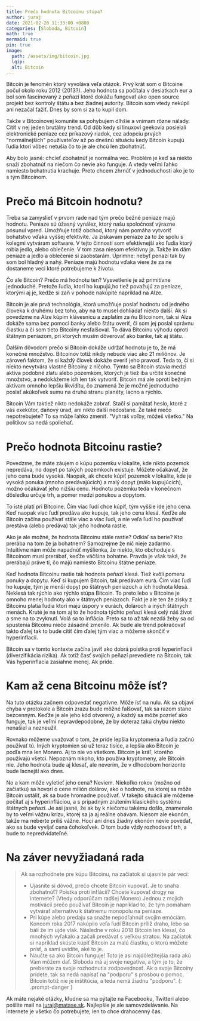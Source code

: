 ```yaml
---
title: Prečo hodnota Bitcoinu stúpa?
author: juraj
date: 2021-02-26 11:33:00 +0800
categories: [Sloboda, Bitcoin]
math: true
mermaid: true
pin: true
image:
  path: /assets/img/bitcoin.jpg
  lqip:
  alt: Bitcoin
---
```


Bitcoin je fenomén ktorý vyvoláva veľa otázok. Prvý krát som o Bitcoine počul okolo roku 2012 (2013?). Jeho hodnota sa počítala v desiatkach eur a bol som fascinovaný z peňazí ktoré dokážu fungovať ako open source projekt bez kontroly štátu a bez žiadnej autority. Bitcoin som vtedy nekúpil ani nezačal ťažiť. Dnes by som si za to kupil dom.

Takže v Bitcoinovej komunite sa pohybujem dlhšie a vnímam rôzne nálady. Cítiť v nej jeden brutálny trend. Od dôb kedy si linuxoví geekovia posielali elektronické peniaze cez príkazový riadok, cez adopciu prvých "normálnejších" používateľov až po dnešnú situáciu kedy Bitcoin kupujú ľudia ktorí vôbec netušia čo to je ale chcú len zbohatnúť.

Aby bolo jasné: chcieť zbohatnúť je normálna vec. Problém je keď sa niekto snaží zbohatnúť na niečom čo nevie ako funguje. A vtedy veľmi ľahko namiesto bohatnutia krachuje. Preto chcem zhrnúť v jednoduchosti ako je to s tým Bitcoinom.
# Prečo má Bitcoin hodnotu?

Treba sa zamyslieť v prvom rade nad tým prečo bežné peniaze majú hodnotu. Peniaze sú úžasný vynález, ktorý našu spoločnosť výrazne posunul vpred. Umožňuje totiž obchod, ktorý nám pomáha vytvoriť bohatstvo vďaka vyššej efektivite. Ja získavam peniaze za to že spolu s kolegmi vytváram software. V tejto činnosti som efektívnejší ako ľudia ktorý robia jedlo, alebo oblečenie. V tom zasa niesom efektívny ja. Takže im dám peniaze a jedlo a oblečenie si zaobstarám. Úprimne: nebyť penazí tak by som bol hladný a nahý. Peniaze majú hodnotu vďaka viere že za ne dostaneme veci ktoré potrebujeme k životu.

Čo ale Bitcoin? Prečo má hodnotu ten? Vysvetlenie je až primitívne jednoduché. Pretože ľudia, ktorí ho kupujú,ho tiež považujú za peniaze, ktorými aj je, kedže si zaň v pohode nakúpite napríklad na Alze.

Bitcoin je ale prvá technológia, ktorá umožňuje poslať hodnotu od jedného človeka k druhému bez toho, aby na to musel dohliadať niekto další. Ak si povedzme na Alze kúpim klávesnicu a zaplatím za ňu Bitcoinom, tak si Alza dokáže sama bez pomoci banky alebo štátu overiť, či som jej poslal správnu čiastku a či som tieto Bitcoiny nesfalšoval. To dáva Bitcoinu výhodu oproti štátnym peniazom, pri ktorých musím dôverovať ako banke, tak aj štátu.

Ďalším dôvodom prečo si Bitcoin dokáže udržať hodnotu je to, že má konečné množstvo. Bitcoinov totiž nikdy nebude viac ako 21 miliónov. Je zároveň faktom, že si každý človek dokáže overiť jeho pravosť. Teda to, či si niekto nevytvára vlastné Bitcoiny z ničoho. Týmto sa Bitcoin stavia medzi aktíva podobné zlatu alebo pozemkom, ktorých je tiež iba určité konečné množstvo, a nedokážeme ich len tak vytvoriť. Bitcoin má ale oproti bežným aktívam omnoho lepšiu likviditu, čo znamená že je možné jednoducho poslať akúkoľvek sumu na druhú stranu planéty, lacno a rýchlo.

Bitcoin Vám taktiež nikto nedokáže zobrať. Stačí si pamätať heslo, ktoré z vás exekútor, daňový úrad, ani nikto další nedostane. Že také niečo nepotrebujete? To sa môže ľahko zmeniť. "Vyhráš voľby, môžeš všetko." Na politikov sa nedá spoliehať.
# Prečo hodnota Bitcoinu rastie?

Povedzme, že máte záujem o kúpu pozemku v lokalite, kde nikto pozemok nepredáva, no dopyt po takých pozemkoch existuje. Môžete očakávať, že jeho cena bude vysoká. Naopak, ak chcete kúpiť pozemok v lokalite, kde je vysoká ponuka (mnoho predávajúcich) a malý dopyt (málo kupujúcich), možno očakávať jeho nižšiu cenu. Hodnotu pozemku teda v konečnom dôsledku určuje trh, a pomer medzi ponukou a dopytom.

To isté platí pri Bitcoine. Čím viac ľudí chce kúpiť, tým vyššie ide jeho cena. Keď naopak viac ľudí predáva ako kupuje, tak jeho cena klesá. Keďže ale Bitcoin začína používať stále viac a viac ľudí, a nie veľa ľudí ho používať prestáva (alebo predáva) tak jeho hodnota rastie.

Ako je ale možné, že hodnota Bitcoinu stále rastie? Odkiaľ sa berie? Kto prerába na tom že ja bohatnem? Samozrejme že nič nieje zadarmo. Intuitívne nám môže napadnúť myšlienka, že niekto, kto obchoduje s Bitcoinom musí prerábať, keďže väčšina bohatne. Pravda je však taká, že prerábajú práve tí, čo majú namiesto Bitcoinu štátne peniaze.

Keď hodnota Bitcoinu rastie tak hodnota peňazí klesá. Tiež kvôli pomeru ponuky a dopytu. Keď si kupujem Bitcoin, tak predávam eurá. Čím viac ľudí ho kupuje, tým je menší dopyt po štátnych peniazoch a ich hodnota klesá. Neklesá tak rýchlo ako rýchlo stúpa Bitcoin. To preto lebo v Bitcoine je omnoho menej hodnoty ako v štátnych peniazoch. Fakt je ale ten že zisky z Bitcoinu platia ľudia ktorí majú úspory v eurách, dolároch a iných štátnych menách. Kruté je na tom aj to že hodnota týchto peňazí klesá celý náš život a sme na to zvyknutí. Volá sa to inflácia. Preto sa to až tak nezdá žeby sa od spustenia Bitcoinu niečo zásadné zmenilo. Ak bude ale trend pokračovať takto ďalej tak to bude cítiť čím ďalej tým viac a môžeme skončiť v hyperinflacii.

Bitcoin sa v tomto kontexte začína javiť ako dobrá poistka proti hyperinflacii (diverzifikácia rizika). Ak totiž časť svojich peňazí prevediete na Bitcoin, tak Vás hyperinflacia zasiahne menej. Ak príde.
# Kam až cena Bitcoinu môže ísť?

Na tuto otázku začnem odpovedať negatívne. Môže ísť na nulu. Ak sa objaví chyba v protokole a Bitcoin zrazu bude môžné falšovať, tak sa razom stane bezcenným. Keďže je ale jeho kód otvorený, a každý sa môže pozrieť ako funguje, tak je veľmi nepravdepodobné, že by doteraz takú chybu niekto nenašiel a nezneužil.

Rovnako môžeme uvažovať o tom, že príde lepšia kryptomena a ľudia začnú používať tú. Iných kryptomien sú už teraz tisíce, a lepšia ako Bitcoin je podľa mna len Monero. Aj to nie vo všetkom. Bitcoin je kráľ, ktorého používajú všetci. Nepoznám nikoho, kto používa kryptomeny, ale Bitcoin nie. Jeho hodnota bude aj klesať, ale neverím, že v dlhodobom horizonte bude lacnejší ako dnes.

No a kam môže vyletieť jeho cena? Neviem. Niekoľko rokov (možno od začiatku) sa hovorí o cene milión dolárov, ako o hodnote, na ktorej sa môže Bitcoin ustáliť, ak sa bude hromadne používať. V takejto situácii ale môžeme počítať aj s hyperinfláciou, a s prípadným zrútením klasického systému štátnych peňazí. Je asi jasné, že ak by k niečomu takému došlo, znamenalo by to veľmi vážnu krízu, ktorej sa ja aj reálne obávam. Niesom ale ekonóm, takže ma neberte príliš vážne. Hoci ani dnes žiadny ekonóm nevie povedať, ako sa bude vyvíjať cena čohokoľvek. O tom bude vždy rozhodovať trh, a bude to nepredvídateľné.
# Na záver nevyžiadaná rada

> Ak sa rozhodnete pre kúpu Bitcoinu, na začiatok si ujasnite pár vecí:
> - Ujasnite si dôvod, prečo chcete Bitcoin kupovať. Je to snaha zbohatnúť? Poistka proti inflácii? Chcete kupovať drogy na internete? (Vtedy odporúčam radšej Monero) Jednou z mojich motívácií prečo používať Bitcoin je napríklad to, že tým pomáham vytvárať alternatívu k štátnemu monopolu na peniaze.
> - Pri kúpe alebo predaju sa snažte nepodľahnúť svojim emóciám. Koncom roka 2017 nakúpilo veľa ľudí Bitcoin príliž draho, lebo sa báli že im ujde vlak. Následne v roku 2018 Bitcoin len klesal, čo mnohých vyľakalo a začali predávať s veľkou stratou. Na začiatok si napríklad skúste kúpiť Bitcoin za malú čiastku, o ktorú môžete prísť, a sami uvidíte, aké to je.
> - Naučte sa ako Bitcoin funguje! Toto je asi najdôležitejšia rada akú Vám môžem dať. Sloboda má aj svoje negatíva, a tým je to, že preberáte za svoje rozhodnutia zodpovednosť. Ak o svoje Bitcoiny prídete, tak sa nedá napísať na "podporu" s prosbou o pomoc. Bitcoin totiž nie je inštitúcia, a teda nemá žiadnu "podporu".
{: .prompt-danger }

Ak máte nejaké otázky, kľudne sa ma pýtajte na Facebooku, Twitteri alebo pošlite mail na juraj@matase.sk. Najlepšie je ale samovzdelávanie. Na internete je všetko čo potrebujete, len to chce drahocenný čas.
